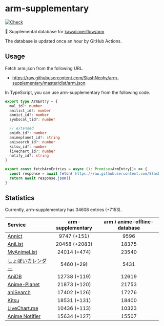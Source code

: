 # arm-supplementary

[![Check](https://github.com/SlashNephy/arm-supplementary/actions/workflows/check-node.yml/badge.svg)](https://github.com/SlashNephy/arm-supplementary/actions/workflows/check-node.yml)

💊 Supplemental database for [kawaiioverflow/arm](https://github.com/kawaiioverflow/arm)

The database is updated once an hour by GitHub Actions.

## Usage

Fetch arm.json from the following URL.

- https://raw.githubusercontent.com/SlashNephy/arm-supplementary/master/dist/arm.json

In TypeScript, you can use arm-supplementary from the following code.

```TypeScript
export type ArmEntry = {
  mal_id?: number
  anilist_id?: number
  annict_id?: number
  syobocal_tid?: number

  // extended
  anidb_id?: number
  animeplanet_id?: string
  anisearch_id?: number
  kitsu_id?: number
  livechart_id?: number
  notify_id?: string
}

export const fetchArmEntries = async (): Promise<ArmEntry[]> => {
  const response = await fetch('https://raw.githubusercontent.com/SlashNephy/arm-supplementary/master/dist/arm.json')
  return await response.json()
}
```

## Statistics

Currently, arm-supplementary has 34608 entries (+7153).

| Service                                     | arm-supplementary | arm / anime-offline-database |
| :------------------------------------------ | :---------------: | :--------------------------: |
| [Annict](https://annict.com)                |    9747 (+151)    |             9596             |
| [AniList](https://anilist.co)               |   20458 (+2083)   |            18375             |
| [MyAnimeList](https://myanimelist.net)      |   24014 (+474)    |            23540             |
| [しょぼいカレンダー](https://cal.syoboi.jp) |    5460 (+29)     |             5431             |
| [AniDB](https://anidb.net)                  |   12738 (+119)    |            12619             |
| [Anime-Planet](https://anime-planet.com)    |   21873 (+120)    |            21753             |
| [aniSearch](https://anisearch.com)          |   17402 (+126)    |            17276             |
| [Kitsu](https://kitsu.io)                   |   18531 (+131)    |            18400             |
| [LiveChart.me](https://livechart.me)        |   10436 (+113)    |            10323             |
| [Anime Notifier](https://notify.moe)        |   15634 (+127)    |            15507             |
